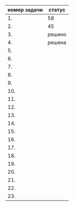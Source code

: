  |номер задачи| статус |
| ------ | ------ |
|1.| 58 |
|2.| 45 |
|3.| решено |
|4.| решена |
|5.|  |
|6.|  |
|7.|  |
|8.|  |
|9.|  |
|10.| |
|11.| |
|12.| |
|13.| |
|14.| |
|15.| |
|16.| |
|17.| |
|18.| |
|19.| |
|20.| |
|21.| |
|22.| |
|23.| |
